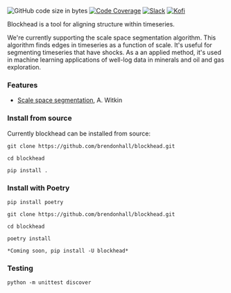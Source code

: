 ![GitHub code size in bytes](https://img.shields.io/github/languages/code-size/brendonhall/blockhead)
[![Code Coverage](https://img.shields.io/codecov/c/github/brendonhall/blockhead)](https://codecov.io/github/brendonhall/blockhead)
[![Slack](https://badgen.net/badge/icon/slack?icon=slack&label)](https://join.slack.com/invite_code)
[![Kofi](https://badgen.net/badge/icon/kofi?icon=kofi&label)](https://ko-fi.com/vapejordan)

Blockhead is a tool for aligning structure within timeseries.

We're currently supporting the scale space segmentation algorithm. This algorithm 
finds edges in timeseries as a function of scale. It's useful for segmenting timeseries that
have shocks. As a an applied method, it's used in machine learning applications of well-log 
data in minerals and oil and gas exploration.

### Features
* [Scale space segmentation](https://www.ijcai.org/Proceedings/83-2/Papers/091.pdf), A. Witkin

### Install from source

Currently blockhead can be installed from source: 

```
git clone https://github.com/brendonhall/blockhead.git

cd blockhead

pip install .
```

### Install with Poetry

```
pip install poetry

git clone https://github.com/brendonhall/blockhead.git

cd blockhead

poetry install
```

```
*Coming soon, pip install -U blockhead*
```

### Testing 

```
python -m unittest discover
```

